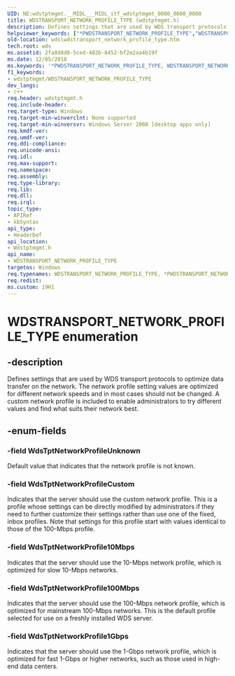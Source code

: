 ```yaml
---
UID: NE:wdstptmgmt.__MIDL___MIDL_itf_wdstptmgmt_0000_0000_0008
title: WDSTRANSPORT_NETWORK_PROFILE_TYPE (wdstptmgmt.h)
description: Defines settings that are used by WDS transport protocols to optimize data transfer on the network.helpviewer_keywords: ["*PWDSTRANSPORT_NETWORK_PROFILE_TYPE","WDSTRANSPORT_NETWORK_PROFILE_TYPE","WDSTRANSPORT_NETWORK_PROFILE_TYPE enumeration [Windows Deployment Services]","WdsTptNetworkProfile100Mbps","WdsTptNetworkProfile10Mbps","WdsTptNetworkProfile1Gbps","WdsTptNetworkProfileCustom","WdsTptNetworkProfileUnknown","wds.wdstransport_network_profile_type","wdstptmgmt/WDSTRANSPORT_NETWORK_PROFILE_TYPE","wdstptmgmt/WdsTptNetworkProfile100Mbps","wdstptmgmt/WdsTptNetworkProfile10Mbps","wdstptmgmt/WdsTptNetworkProfile1Gbps","wdstptmgmt/WdsTptNetworkProfileCustom","wdstptmgmt/WdsTptNetworkProfileUnknown"]
old-location: wds\wdstransport_network_profile_type.htm
tech.root: wds
ms.assetid: 2fa0d8d8-5ced-402b-8452-bf2e2aa4b19f
ms.date: 12/05/2018
ms.keywords: '*PWDSTRANSPORT_NETWORK_PROFILE_TYPE, WDSTRANSPORT_NETWORK_PROFILE_TYPE, WDSTRANSPORT_NETWORK_PROFILE_TYPE enumeration [Windows Deployment Services], WdsTptNetworkProfile100Mbps, WdsTptNetworkProfile10Mbps, WdsTptNetworkProfile1Gbps, WdsTptNetworkProfileCustom, WdsTptNetworkProfileUnknown, wds.wdstransport_network_profile_type, wdstptmgmt/WDSTRANSPORT_NETWORK_PROFILE_TYPE, wdstptmgmt/WdsTptNetworkProfile100Mbps, wdstptmgmt/WdsTptNetworkProfile10Mbps, wdstptmgmt/WdsTptNetworkProfile1Gbps, wdstptmgmt/WdsTptNetworkProfileCustom, wdstptmgmt/WdsTptNetworkProfileUnknown'
f1_keywords:
- wdstptmgmt/WDSTRANSPORT_NETWORK_PROFILE_TYPE
dev_langs:
- c++
req.header: wdstptmgmt.h
req.include-header: 
req.target-type: Windows
req.target-min-winverclnt: None supported
req.target-min-winversvr: Windows Server 2008 [desktop apps only]
req.kmdf-ver: 
req.umdf-ver: 
req.ddi-compliance: 
req.unicode-ansi: 
req.idl: 
req.max-support: 
req.namespace: 
req.assembly: 
req.type-library: 
req.lib: 
req.dll: 
req.irql: 
topic_type:
- APIRef
- kbSyntax
api_type:
- HeaderDef
api_location:
- Wdstptmgmt.h
api_name:
- WDSTRANSPORT_NETWORK_PROFILE_TYPE
targetos: Windows
req.typenames: WDSTRANSPORT_NETWORK_PROFILE_TYPE, *PWDSTRANSPORT_NETWORK_PROFILE_TYPE
req.redist: 
ms.custom: 19H1
---
```


# WDSTRANSPORT_NETWORK_PROFILE_TYPE enumeration


## -description


Defines  settings that are used by WDS transport protocols to optimize data transfer on the network. The network profile setting values are optimized for different network speeds and in most cases should not be changed. A custom  network profile is included to enable administrators to try different values and find what suits their network best.


## -enum-fields




### -field WdsTptNetworkProfileUnknown

Default value that indicates that the network profile is not known.


### -field WdsTptNetworkProfileCustom

Indicates that the server should use the custom network profile. This is a profile whose settings can be directly modified by administrators if they need to further customize their settings rather than use one of the fixed, inbox profiles. Note that settings for this profile start with values identical to those of the 100-Mbps profile.


### -field WdsTptNetworkProfile10Mbps

Indicates that the server should use the 10-Mbps network profile, which is optimized for slow 10-Mbps networks.


### -field WdsTptNetworkProfile100Mbps

Indicates that the server should use the 100-Mbps network profile, which is optimized for mainstream 100-Mbps networks. This is the default profile selected for use on a freshly installed WDS server.


### -field WdsTptNetworkProfile1Gbps

Indicates that the server should use the 1-Gbps network profile, which is optimized for fast 1-Gbps or higher networks, such as those used in high-end data centers.

